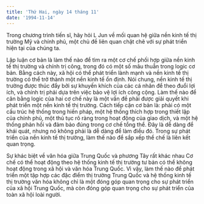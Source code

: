 ```yaml
---
title: 'Thứ Hai, ngày 14 tháng 11'
date: '1994-11-14'
---
```


Trong chương trình tiến sĩ, hãy hỏi L Jun về mối quan hệ giữa nền kinh tế thị trường Mỹ và chính phủ, một chủ đề liên quan chặt chẽ với sự phát triển hiện tại của chúng ta.

Lập luận cơ bản là làm thế nào để tìm ra một cơ chế phối hợp giữa nền kinh tế thị trường và chính trị công, trong đó có một số mâu thuẫn trong logic cơ bản. Bằng cách này, xã hội có thể phát triển lành mạnh và nền kinh tế thị trường có thể trở thành một nền kinh tế ổn định. Nói chung, nền kinh tế thị trường được thúc đẩy bởi sự khuyến khích của các cá nhân để theo đuổi lợi ích, và chính trị phải dựa trên việc bảo vệ lợi ích công cộng. Làm thế nào để cân bằng logic của hai cơ chế này là một vấn đề phải được giải quyết khi phát triển một nền kinh tế thị trường. Cách tiếp cận cơ bản là: phải có một cấu trúc hệ thống trong hiến pháp, một hệ thống thích hợp trong thiết lập của chính phủ, một thủ tục rõ ràng trong hoạt động của giao dịch, và một hệ thống phản hồi và đảm bảo đúng trong cơ chế tổng thể. Đây là dễ dàng để khái quát, nhưng nó không phải là dễ dàng để làm điều đó. Trong sự phát triển của nền kinh tế thị trường, làm thế nào để sắp xếp thể chế là liên kết quan trọng.

Sự khác biệt về văn hóa giữa Trung Quốc và phương Tây rất khác nhau Cơ chế có thể hoạt động theo hệ thống kinh tế thị trường tư bản có thể không hoạt động trong xã hội và văn hóa Trung Quốc. Vì vậy, làm thế nào để phát triển một tập hợp các đặc điểm thị trường Trung Quốc và hệ thống kinh tế thị trường văn hóa không chỉ là một đóng góp quan trọng cho sự phát triển của xã hội Trung Quốc, mà còn đóng góp quan trọng cho sự phát triển của toàn xã hội loài người.

